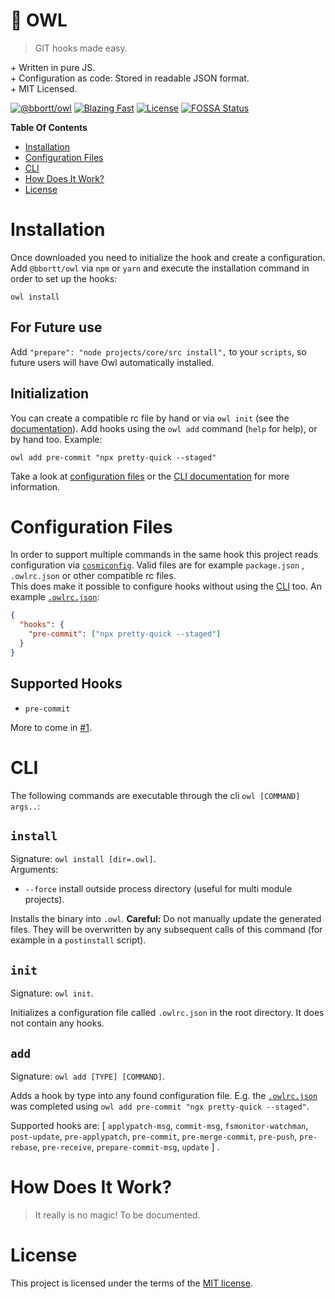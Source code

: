 # 🦉 OWL

> GIT hooks made easy.

&plus; Written in pure JS. \
&plus; Configuration as code: Stored in readable JSON format. \
&plus; MIT Licensed.

[![@bbortt/owl](https://img.shields.io/npm/v/@bbortt/owl?label=@bbortt/owl)](https://www.npmjs.com/package/@bbortt/owl)
[![Blazing Fast](https://img.shields.io/badge/speed-blazing%20%F0%9F%94%A5-brightgreen.svg)](https://twitter.com/acdlite/status/974390255393505280)
[![License](https://img.shields.io/github/license/bbortt/owl)](https://github/bbortt/owl/blob/release/LICENSE)
[![FOSSA Status](https://app.fossa.com/api/projects/git%2Bgithub.com%2Fbbortt%2Fowl.svg?type=shield)](https://app.fossa.com/projects/git%2Bgithub.com%2Fbbortt%2Fowl?ref=badge_shield)

**Table Of Contents**

- [Installation](#installation)
- [Configuration Files](#configuration-files)
- [CLI](#cli)
- [How Does It Work?](#how-does-it-work)
- [License](#license)

# Installation

Once downloaded you need to initialize the hook and create a configuration. Add `@bbortt/owl` via `npm` or `yarn` and
execute the installation command in order to set up the hooks:

```shell
owl install
```

## For Future use

Add `"prepare": "node projects/core/src install",` to your `scripts`, so future users will have Owl automatically
installed.

## Initialization

You can create a compatible rc file by hand or via `owl init` (see the [documentation](#init)). Add hooks using
the `owl add` command (`help` for help), or by hand too. Example:

```shell
owl add pre-commit "npx pretty-quick --staged"
```

Take a look at [configuration files](#configuration-files) or the [CLI documentation](#cli) for more information.

# Configuration Files

In order to support multiple commands in the same hook this project reads configuration
via [`cosmiconfig`](https://github.com/davidtheclark/cosmiconfig). Valid files are for example `package.json`
, `.owlrc.json` or other compatible rc files. \
This does make it possible to configure hooks without using the [CLI](#cli)
too. An example [`.owlrc.json`](https://github.com/bbortt/owl/blob/release/.owlrc.json):

```json
{
  "hooks": {
    "pre-commit": ["npx pretty-quick --staged"]
  }
}
```

## Supported Hooks

- `pre-commit`

More to come in [#1](https://github.com/bbortt/owl/issues/1).

# CLI

The following commands are executable through the cli `owl [COMMAND] args..`:

## `install`

Signature: `owl install [dir=.owl]`. \
Arguments:

- `--force` install outside process directory (useful for multi module projects).

Installs the binary into `.owl`. **Careful:** Do not manually update the generated files. They will be overwritten by
any subsequent calls of this command (for example in a `postinstall` script).

## `init`

Signature: `owl init`.

Initializes a configuration file called `.owlrc.json` in the root directory. It does not contain any hooks.

## `add`

Signature: `owl add [TYPE] [COMMAND]`.

Adds a hook by type into any found configuration file. E.g.
the [`.owlrc.json`](https://github.com/bbortt/owl/blob/release/.owlrc.json) was completed
using `owl add pre-commit "ngx pretty-quick --staged"`.

Supported hooks
are: [ `applypatch-msg`, `commit-msg`, `fsmonitor-watchman`, `post-update`, `pre-applypatch`, `pre-commit`, `pre-merge-commit`, `pre-push`, `pre-rebase`, `pre-receive`, `prepare-commit-msg`, `update` ]
.

# How Does It Work?

> It really is no magic! To be documented.

# License

This project is licensed under the terms of the [MIT license](https://github/bbortt/owl/blob/release/LICENSE).
